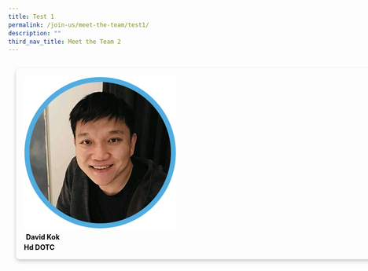 ```yaml
---
title: Test 1
permalink: /join-us/meet-the-team/test1/
description: ""
third_nav_title: Meet the Team 2
---
```

<div style="display:flex;width:80vh;">
<div style="color:black;font-size:30;border-radius:8px;box-shadow:0 4px 8px 0 rgba(0,0,0,0.2);width:25%;margin:16px">
	<div style="margin:16px">
		<img src="/images/david-kok.png">
		<h4 style="margin:4px"><b>David Kok</b></h4>  
		<b>Hd DOTC</b>
	</div>  
</div>
	<div style="color:black;font-size:30;border-radius:8px;box-shadow:0 4px 8px 0 rgba(0,0,0,0.2);width:25%;margin:16px">
	<div style="margin:16px">
		<img src="/images/david-kok.png">
		<h4 style="margin:4px"><b>David Kok</b></h4>  
		<b>Hd DOTC</b>
	</div>  
</div>
	<div style="color:black;font-size:30;border-radius:8px;box-shadow:0 4px 8px 0 rgba(0,0,0,0.2);width:25%;margin:16px">
	<div style="margin:16px">
		<img src="/images/david-kok.png">
		<h4 style="margin:4px"><b>David Kok</b></h4>  
		<b>Hd DOTC</b>
	</div>  
</div>
	<div style="color:black;font-size:30;border-radius:8px;box-shadow:0 4px 8px 0 rgba(0,0,0,0.2);width:25%;margin:16px">
	<div style="margin:16px">
		<img src="/images/david-kok.png">
		<h4 style="margin:4px"><b>David Kok</b></h4>  
		<b>Hd DOTC</b>
	</div>  
</div>
</div>